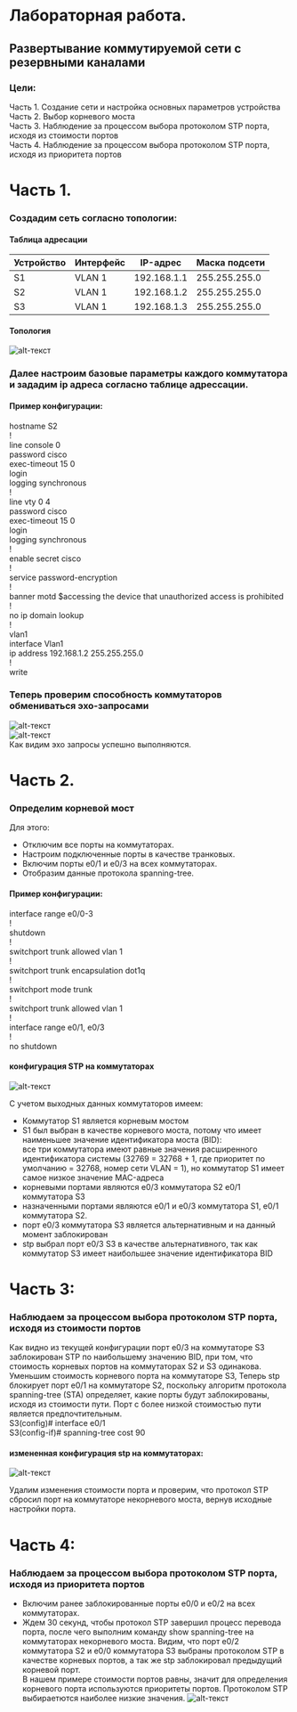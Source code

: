 # Лабораторная работа.
## Развертывание коммутируемой сети с резервными каналами

### Цели:  
Часть 1. Создание сети и настройка основных параметров устройства  
Часть 2. Выбор корневого моста  
Часть 3. Наблюдение за процессом выбора протоколом STP порта, исходя из стоимости портов  
Часть 4. Наблюдение за процессом выбора протоколом STP порта, исходя из приоритета портов  

# Часть 1.  
### Создадим сеть согласно топологии:
#### Таблица адресации
Устройство | Интерфейс | IP-адрес   | Маска подсети 
-----------|-----------|------------|----------------
S1         | VLAN 1    | 192.168.1.1| 255.255.255.0  
S2         | VLAN 1    | 192.168.1.2| 255.255.255.0
S3         | VLAN 1    | 192.168.1.3| 255.255.255.0

#### Топология
![alt-текст](https://github.com/stanlaz/otus_network_engineer/blob/main/Лабораторные%20работы/STP/topology.png)

### Далее настроим базовые параметры каждого коммутатора и зададим ip адреса согласно таблице адрессации.    
#### Пример конфигурации:  

 hostname S2  
!  
 line console 0  
 password cisco  
 exec-timeout 15 0  
 login  
 logging synchronous  
!  
 line vty 0 4  
 password cisco  
 exec-timeout 15 0  
 login  
 logging synchronous  
!  
 enable secret cisco  
!  
service password-encryption  
!  
 banner motd $accessing the device that unauthorized access is  prohibited  
!  
no ip domain lookup  
!  
vlan1  
interface Vlan1  
 ip address 192.168.1.2 255.255.255.0  
!  
 write  

### Теперь проверим способность коммутаторов обмениваться эхо-запросами

![alt-текст](https://github.com/stanlaz/otus_network_engineer/blob/main/Лабораторные%20работы/STP/ping%20S1%20to%20S2%2C%20S3.png)  
![alt-текст](https://github.com/stanlaz/otus_network_engineer/blob/main/Лабораторные%20работы/STP/ping%20S2%20to%20S3.png)  
Как видим эхо запросы успешно выполняются.  

# Часть 2.  
### Определим корневой мост
Для этого: 
* Отключим все порты на коммутаторах.  
* Настроим подключенные порты в качестве транковых.
* Включим порты e0/1 и e0/3 на всех коммутаторах.
* Отобразим данные протокола spanning-tree.
#### Пример конфигурации:

interface range e0/0-3  
!  
shutdown  
!  
switchport trunk allowed vlan 1  
!  
switchport trunk encapsulation dot1q  
!  
switchport mode trunk  
!  
switchport trunk allowed vlan 1  
!  
interface range e0/1, e0/3  
!  
no shutdown  
#### конфигурация STP на коммутаторах
![alt-текст](https://github.com/stanlaz/otus_network_engineer/blob/main/Лабораторные%20работы/STP/show_stp.png)  

С учетом выходных данных коммутаторов имеем:
- Коммутатор S1 является корневым мостом
- S1 был выбран в качестве корневого моста, потому что имеет наименьшее значение идентификатора моста (BID):  
все три коммутатора имеют равные значения расширенного идентификатора системы (32769 = 32768 + 1, где приоритет по умолчанию = 32768, номер сети VLAN = 1), но коммутатор S1 имеет самое низкое значение MAC-адреса  
- корневыми портами являются e0/3 коммутатора S2 e0/1 коммутатора S3  
- назначенными портами являются e0/1 и e0/3 коммутатора S1, e0/1 коммутатора S2.
- порт e0/3 коммутатора S3 является альтернативным и на данный момент заблокирован  
- stp выбрал порт e0/3 S3 в качестве альтернативного, так как коммутатор S3 имеет наибольшее значение идентификатора BID   
# Часть 3:
###	Наблюдаем за процессом выбора протоколом STP порта, исходя из стоимости портов
Как видно из текущей конфигурации порт e0/3 на коммутаторе S3  заблокирован STP по наибольшему значению BID, при том, что  стоимость корневых портов на коммутаторах S2 и S3  одинакова.  
Уменьшим стоимость корневого порта на коммутаторе S3, Теперь stp блокирует порт e0/1 на коммутаторе S2, поскольку  алгоритм протокола spanning-tree (STA) определяет, какие порты  будут заблокированы, исходя из стоимости пути. Порт с более  низкой стоимостью пути является предпочтительным.  
S3(config)# interface e0/1  
S3(config-if)# spanning-tree cost 90  
#### измененная конфигурация stp на коммутаторах:  
![alt-текст](https://github.com/stanlaz/otus_network_engineer/blob/main/Лабораторные%20работы/STP/show_stp_cost.png)  

Удалим изменения стоимости порта и проверим, что протокол STP сбросил порт на коммутаторе некорневого моста, вернув исходные настройки порта.

# Часть 4:
### Наблюдаем за процессом выбора протоколом STP порта, исходя из приоритета портов

- Включим ранее заблокированные порты e0/0 и e0/2 на всех коммутаторах.  
- Ждем 30 секунд, чтобы протокол STP завершил процесс перевода порта, после чего выполним команду show spanning-tree на коммутаторах некорневого моста. Видим, что порт e0/2 коммутатора S2 и e0/0 коммутатора S3 выбраны протоколом STP в качестве корневых портов, а так же stp заблокировал предыдущий корневой порт.  
В нашем примере стоимости портов равны, значит для определения корневого порта используются приоритеты портов. Протоколом STP выбираетются наиболее низкие значения. 
![alt-текст](https://github.com/stanlaz/otus_network_engineer/blob/main/Лабораторные%20работы/STP/show_stp_all_ports.png)






